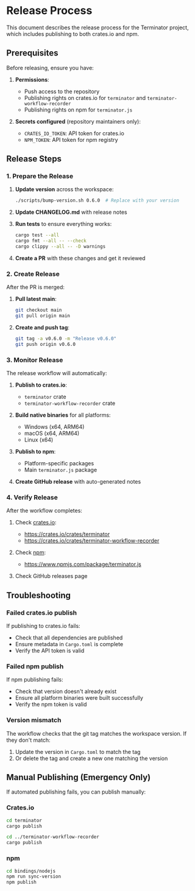 # Release Process

This document describes the release process for the Terminator project, which includes publishing to both crates.io and npm.

## Prerequisites

Before releasing, ensure you have:

1. **Permissions**: 
   - Push access to the repository
   - Publishing rights on crates.io for `terminator` and `terminator-workflow-recorder`
   - Publishing rights on npm for `terminator.js`

2. **Secrets configured** (repository maintainers only):
   - `CRATES_IO_TOKEN`: API token for crates.io
   - `NPM_TOKEN`: API token for npm registry

## Release Steps

### 1. Prepare the Release

1. **Update version** across the workspace:
   ```bash
   ./scripts/bump-version.sh 0.6.0  # Replace with your version
   ```

2. **Update CHANGELOG.md** with release notes

3. **Run tests** to ensure everything works:
   ```bash
   cargo test --all
   cargo fmt --all -- --check
   cargo clippy --all -- -D warnings
   ```

4. **Create a PR** with these changes and get it reviewed

### 2. Create Release

After the PR is merged:

1. **Pull latest main**:
   ```bash
   git checkout main
   git pull origin main
   ```

2. **Create and push tag**:
   ```bash
   git tag -a v0.6.0 -m "Release v0.6.0"
   git push origin v0.6.0
   ```

### 3. Monitor Release

The release workflow will automatically:

1. **Publish to crates.io**:
   - `terminator` crate
   - `terminator-workflow-recorder` crate

2. **Build native binaries** for all platforms:
   - Windows (x64, ARM64)
   - macOS (x64, ARM64)
   - Linux (x64)

3. **Publish to npm**:
   - Platform-specific packages
   - Main `terminator.js` package

4. **Create GitHub release** with auto-generated notes

### 4. Verify Release

After the workflow completes:

1. Check [crates.io](https://crates.io):
   - https://crates.io/crates/terminator
   - https://crates.io/crates/terminator-workflow-recorder

2. Check [npm](https://www.npmjs.com):
   - https://www.npmjs.com/package/terminator.js

3. Check GitHub releases page

## Troubleshooting

### Failed crates.io publish

If publishing to crates.io fails:
- Check that all dependencies are published
- Ensure metadata in `Cargo.toml` is complete
- Verify the API token is valid

### Failed npm publish

If npm publishing fails:
- Check that version doesn't already exist
- Ensure all platform binaries were built successfully
- Verify the npm token is valid

### Version mismatch

The workflow checks that the git tag matches the workspace version. If they don't match:
1. Update the version in `Cargo.toml` to match the tag
2. Or delete the tag and create a new one matching the version

## Manual Publishing (Emergency Only)

If automated publishing fails, you can publish manually:

### Crates.io
```bash
cd terminator
cargo publish

cd ../terminator-workflow-recorder
cargo publish
```

### npm
```bash
cd bindings/nodejs
npm run sync-version
npm publish
```